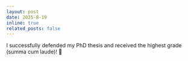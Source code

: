 ```yaml
---
layout: post
date: 2025-8-19
inline: true
related_posts: false
---
```


I successfully defended my PhD thesis and received the highest grade (summa cum laude)! 🎉
